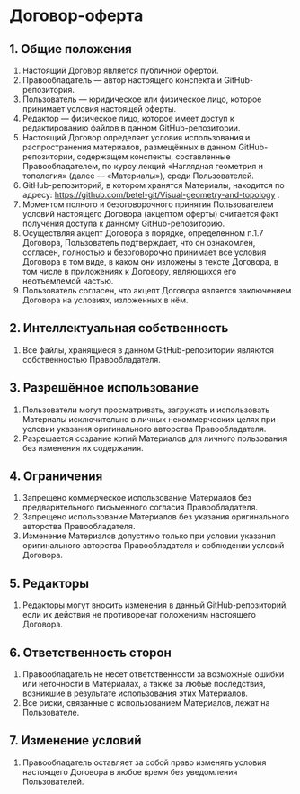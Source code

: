 # Договор-оферта

## 1. Общие положения

1. Настоящий Договор является публичной офертой.
2. Правообладатель — автор настоящего конспекта и GitHub-репозитория.
3. Пользователь — юридическое или физическое лицо, которое принимает условия настоящей оферты.
4. Редактор — физическое лицо, которое имеет доступ к редактированию файлов в данном GitHub-репозитории.
5. Настоящий Договор определяет условия использования и распространения материалов, размещённых в данном GitHub-репозитории, содержащем конспекты, составленные Правообладателем, по курсу лекций «Наглядная геометрия и топология» (далее — «Материалы»), среди Пользователей.
6. GitHub-репозиторий, в котором хранятся Материалы, находится по адресу: https://github.com/betel-git/Visual-geometry-and-topology .
7. Моментом полного и безоговорочного принятия Пользователем условий настоящего Договора (акцептом оферты) считается факт получения доступа к данному GitHub-репозиторию.
8. Осуществляя акцепт Договора в порядке, определенном п.1.7 Договора, Пользователь подтверждает, что он ознакомлен, согласен, полностью и безоговорочно принимает все условия Договора в том виде, в каком они изложены в тексте Договора, в том числе в приложениях к Договору, являющихся его неотъемлемой частью.
9. Пользователь согласен, что акцепт Договора является заключением Договора на условиях, изложенных в нём.

## 2. Интеллектуальная собственность
1. Все файлы, хранящиеся в данном GitHub-репозитории являются собственностью Правообладателя.

## 3. Разрешённое использование
1. Пользователи могут просматривать, загружать и использовать Материалы исключительно в личных некоммерческих целях при условии указания оригинального авторства Правообладателя.
2. Разрешается создание копий Материалов для личного пользования без изменения их содержания.

## 4. Ограничения
1. Запрещено коммерческое использование Материалов без предварительного письменного согласия Правообладателя.
2. Запрещено использование Материалов без указания оригинального авторства Правообладателя.
3. Изменение Материалов допустимо только при условии указания оригинального авторства Правообладателя и соблюдении условий Договора.

## 5. Редакторы
1. Редакторы могут вносить изменения в данный GitHub-репозиторий, если их действия не противоречат положениям настоящего Договора.

## 6. Ответственность сторон
1. Правообладатель не несет ответственности за возможные ошибки или неточности в Материалах, а также за любые последствия, возникшие в результате использования этих Материалов.
2. Все риски, связанные с использованием Материалов, лежат на Пользователе.

## 7. Изменение условий
1. Правообладатель оставляет за собой право изменять условия настоящего Договора в любое время без уведомления Пользователей.